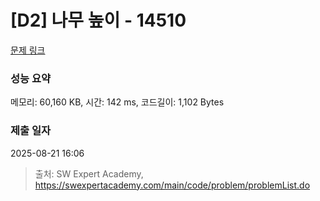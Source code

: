 # [D2] 나무 높이 - 14510 

[문제 링크](https://swexpertacademy.com/main/code/problem/problemDetail.do?contestProbId=AYFofW8qpXYDFAR4) 

### 성능 요약

메모리: 60,160 KB, 시간: 142 ms, 코드길이: 1,102 Bytes

### 제출 일자

2025-08-21 16:06



> 출처: SW Expert Academy, https://swexpertacademy.com/main/code/problem/problemList.do